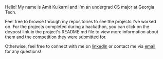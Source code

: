 Hello! My name is Amit Kulkarni and I'm an undergrad CS major at Georgia Tech. 

Feel free to browse through my repositories to see the projects I've worked on. For the projects completed during a hackathon, you can click on the devpost link in the project's README.md file to view more information about them and the competition they were submitted for. 

Otherwise, feel free to connect with me on [linkedin](https://linkedin.com/in/amitkulk123) or contact me via [email](mailto:amitkulkarni181@gmail.com) for any questions!
